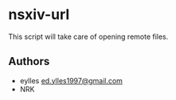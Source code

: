 # nsxiv-url

This script will take care of opening remote files.

## Authors

* eylles <ed.ylles1997@gmail.com>
* NRK <nrk at disroot dot org>
